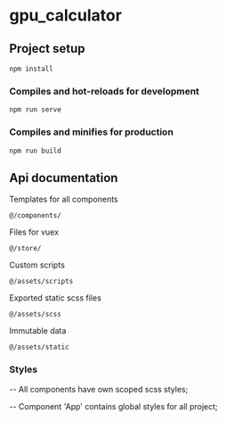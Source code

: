 # gpu_calculator

## Project setup

```
npm install
```

### Compiles and hot-reloads for development

```
npm run serve
```

### Compiles and minifies for production

```
npm run build
```

## Api documentation

Templates for all components

```
@/components/
```

Files for vuex

```
@/store/
```

Custom scripts

```
@/assets/scripts
```

Exported static scss files

```
@/assets/scss
```

Immutable data

```
@/assets/static
```

### Styles

-- All components have own scoped scss styles;

-- Component 'App' contains global styles for all project;

